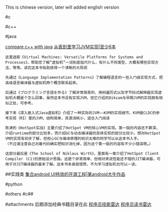 
This is chinese version, later will added english version

#c

#c++

#java


[compare c++ with java](https://java.quanke.name/%E9%99%84%E5%BD%95B%20%E5%AF%B9%E6%AF%94C++%E5%92%8CJava.html)
[从表到里学习JVM实现|至少6本](https://www.douban.com/doulist/2545443/)

```
这里选取《Virtual Machines: Versatile Platforms for Systems and Processes》，帮助您了解“虚拟机”一词到底指代什么，有什么不同类型，大概有哪些实现方法，等等。读完这本书有助获得一个清晰的大局观

先通过《Language Implementation Patterns》了解编程语言的一些入门级实现方式，把高级语言编译器与虚拟机两个概念联系起来。 

后通过《プログラミング言語を作る》了解非常简易的、用树遍历式以及字节码式解释器实现虚拟机大概是个怎么回事。虽然这本书没有实现JVM，但它介绍的Diksam与早期JVM的实现颇有相似之处，可参考。 

接下来《深入嵌入式Java虚拟机》介绍了一种实际的JVM——KVM的实现细节。KVM是CLDC的参考实现（RI）里的JVM，结构简单，资源消耗小，适合入门阅读

陈涛的《HotSpot实战》主要介绍了HotSpot VM的核心VM的实现。第一版的内容还不算深，介绍runtime的部分比较多，而介绍GC与动态编译器的具体实现的部分比较少。想对HotSpot VM的实现有初步了解，但担心GC与编译原理的知识太难的同学可以从这本书入手。 
（不过请注意自己对着代码确实把知识消化掉，因为这个第一版的内容有不少小错误嗯…） 

这部分最后是《The School of Niklaus Wirth》，里面有一章介绍了HotSpot Client Compiler (C1)的原始设计思路。这是个非常简单、但相对来说性能还不错的JIT编译器，可用于对JIT编译器的基本了解。这本书本身就很赞，不为学习虚拟机也可以一读。 

```

##实践类
[集合android UI特效的开源工程|某android大牛作品](http://www.codekk.com)


#python

#others
#c##

#attachments
后期添加经典书籍目录在此
[程序员技能雷达](http://yanghuidang.iteye.com/blog/1267547)
[程序员读书雷达](http://m.blog.csdn.net/article/details?id=52329358)
